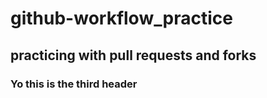 # github-workflow_practice
## practicing with pull requests and forks
### Yo this is the third header
